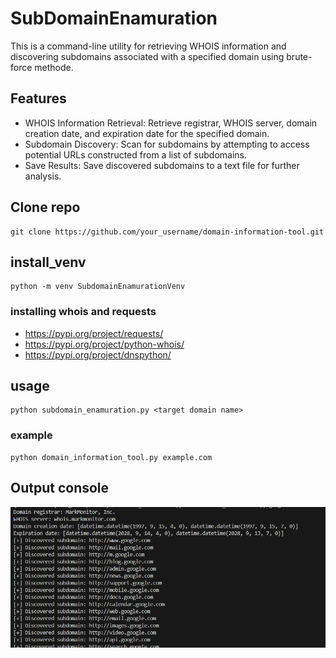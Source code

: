 # SubDomainEnamuration
This is a command-line utility for retrieving WHOIS information and discovering subdomains associated with a specified domain using brute-force methode.



## Features

- WHOIS Information Retrieval: Retrieve registrar, WHOIS server, domain creation date, and expiration date for the specified domain.
- Subdomain Discovery: Scan for subdomains by attempting to access potential URLs constructed from a list of subdomains.
- Save Results: Save discovered subdomains to a text file for further analysis.




## Clone repo
```console
git clone https://github.com/your_username/domain-information-tool.git

```

## install_venv
```console
python -m venv SubdomainEnamurationVenv
```

### installing whois and requests 

- https://pypi.org/project/requests/
- https://pypi.org/project/python-whois/
- https://pypi.org/project/dnspython/


## usage
```console
python subdomain_enamuration.py <target domain name>
```
### example
```console
python domain_information_tool.py example.com

```

## Output console
![ScanningOutput](Capture.PNG)
